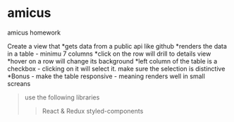 # amicus
amicus homework

Create a view that
*gets data from a public api like github 
*renders the data in a table - minimu 7 columns
*click on the row will drill to details view
*hover on a row will change its background
*left column of the table is a checkbox - clicking on it will select it. make sure the selection is distinctive
*Bonus - make the table responsive - meaning renders well in small screans

>use the following libraries
>>React & Redux
>>styled-components 
